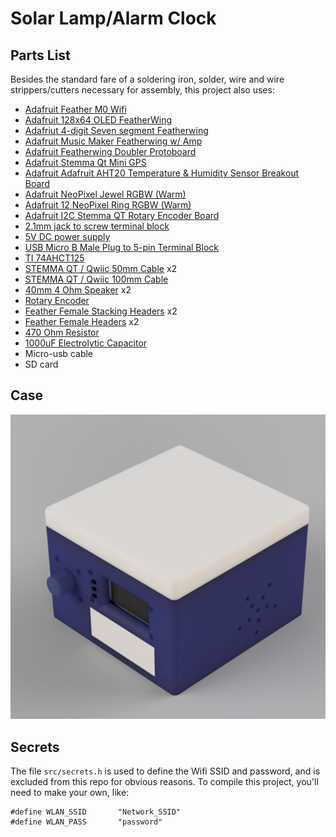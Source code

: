 # Solar Lamp/Alarm Clock

## Parts List
Besides the standard fare of a soldering iron, solder, wire and wire strippers/cutters necessary for assembly, this project also uses:

* [Adafruit Feather M0 Wifi](https://www.adafruit.com/product/3010)
* [Adafruit 128x64 OLED FeatherWing](https://www.adafruit.com/product/4650)
* [Adafriut 4-digit Seven segment Featherwing](https://www.adafruit.com/product/3110)
* [Adafruit Music Maker Featherwing w/ Amp](https://www.adafruit.com/product/3436)
* [Adafruit Featherwing Doubler Protoboard](https://www.adafruit.com/product/2890)
* [Adafruit Stemma Qt Mini GPS](https://www.adafruit.com/product/4415)
* [Adafruit Adafruit AHT20 Temperature & Humidity Sensor Breakout Board](https://www.adafruit.com/product/4566)
* [Adafruit NeoPixel Jewel RGBW (Warm)](https://www.adafruit.com/product/2858)
* [Adafruit 12 NeoPixel Ring RGBW (Warm)](https://www.adafruit.com/product/2851)
* [Adafruit I2C Stemma QT Rotary Encoder Board](https://www.adafruit.com/product/4991)
* [2.1mm jack to screw terminal block](https://www.adafruit.com/product/368)
* [5V DC power supply](https://www.adafruit.com/product/276)
* [USB Micro B Male Plug to 5-pin Terminal Block](https://www.adafruit.com/product/3972)
* [TI 74AHCT125](https://www.adafruit.com/product/1787)
* [STEMMA QT / Qwiic 50mm Cable](https://www.adafruit.com/product/4399) x2
* [STEMMA QT / Qwiic 100mm Cable](https://www.adafruit.com/product/4210)
* [40mm 4 Ohm Speaker](https://www.adafruit.com/product/3968) x2
* [Rotary Encoder](https://www.digikey.ca/en/products/detail/bourns-inc/PEC11L-4115F-S0020/4699168)
* [Feather Female Stacking Headers](https://www.digikey.ca/en/products/detail/adafruit-industries-llc/2830/5823439) x2
* [Feather Female Headers](https://www.digikey.ca/en/products/detail/adafruit-industries-llc/2886/5823440) x2
* [470 Ohm Resistor](https://www.digikey.ca/en/products/detail/te-connectivity-passive-product/ROX3SJ470R/3477442)
* [1000uF Electrolytic Capacitor](https://www.digikey.ca/en/products/detail/panasonic-electronic-components/EEU-FR0J102/9921020)
* Micro-usb cable
* SD card

## Case
![Clock Case](res/images/ClockRender.png)

## Secrets
The file `src/secrets.h` is used to define the Wifi SSID and password, and is excluded from this repo for obvious reasons. To compile this project, you'll need to make your own, like:
```
#define WLAN_SSID       "Network_SSID"
#define WLAN_PASS       "password"
```